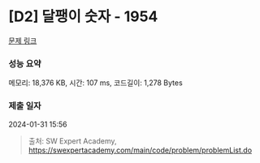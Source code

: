 # [D2] 달팽이 숫자 - 1954 

[문제 링크](https://swexpertacademy.com/main/code/problem/problemDetail.do?contestProbId=AV5PobmqAPoDFAUq) 

### 성능 요약

메모리: 18,376 KB, 시간: 107 ms, 코드길이: 1,278 Bytes

### 제출 일자

2024-01-31 15:56



> 출처: SW Expert Academy, https://swexpertacademy.com/main/code/problem/problemList.do